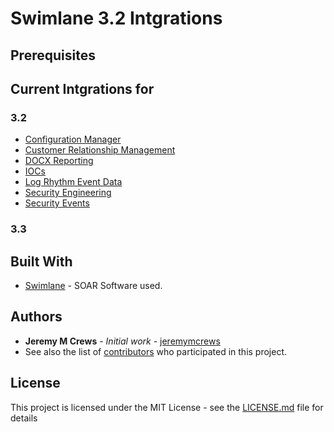 # Swimlane 3.2 Intgrations
## Prerequisites
## Current Intgrations for
### 3.2
* [Configuration Manager](https://github.com/PhoenixNAP-SecuritySrvs/Swimlane-3.2-Intgrations/tree/master/Configuration%20Manager)
* [Customer Relationship Management](https://github.com/PhoenixNAP-SecuritySrvs/Swimlane-3.2-Intgrations/tree/master/Customer%20Relationship%20Management)
* [DOCX Reporting](https://github.com/PhoenixNAP-SecuritySrvs/Swimlane-3.2-Intgrations/tree/master/DOCX%20Reporting)
* [IOCs](https://github.com/PhoenixNAP-SecuritySrvs/Swimlane-3.2-Intgrations/tree/master/IOCs)
* [Log Rhythm Event Data](https://github.com/PhoenixNAP-SecuritySrvs/Swimlane-3.2-Intgrations/tree/master/Log%20Rhythm%20Event%20Data)
* [Security Engineering](https://github.com/PhoenixNAP-SecuritySrvs/Swimlane-3.2-Intgrations/tree/master/Security%20Engineering)
* [Security Events](https://github.com/PhoenixNAP-SecuritySrvs/Swimlane-3.2-Intgrations/tree/master/Security%20Events)
### 3.3
## Built With
* [Swimlane](http://www.swimlane.com) - SOAR Software used.
## Authors
* **Jeremy M Crews** - *Initial work* - [jeremymcrews](https://github.com/jeremymcrews)
* See also the list of [contributors](https://github.com/PhoenixNAP-SecuritySrvs/Swimlane-Intergrations/graphs/contributors) who participated in this project.
## License
This project is licensed under the MIT License - see the [LICENSE.md](LICENSE.md) file for details
